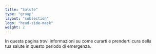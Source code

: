 ```yaml
---
title: "Salute"
type: "group"
layout: "subsection"
logo: "head-side-mask"
weight: 2
---
```


In questa pagina trovi informazioni su come curarti e prenderti cura della tua salute in questo periodo di emergenza.
